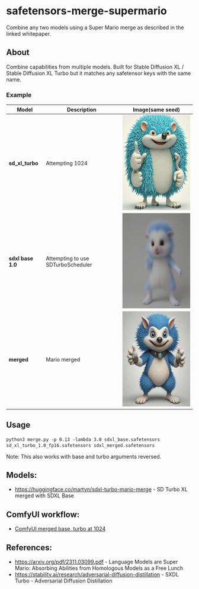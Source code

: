 # safetensors-merge-supermario

Combine any two models using a Super Mario merge as described in the linked whitepaper.

## About

Combine capabilities from multiple models. Built for Stable Diffusion XL / Stable Diffusion XL Turbo but it matches any safetensor keys with the same name.

### Example

| **Model** | **Description** | **Image**(same seed) |
|-----------|-----------------|-----------|
| **sd_xl_turbo** | Attempting 1024 | <img src="assets/before_xl_turbo.png" alt="SDXL turbo attempting to render at 1024" width="256" height="256"> |
| **sdxl base 1.0** | Attempting to use SDTurboScheduler | <img src="assets/before_xl.png" alt="SDXL attempting to use SDTurboScheduler" width="256" height="256"> |
| **merged** | Mario merged | <img src="assets/after.png" alt="Merged model successfully rendering 1024" width="256" height="256"> |

## Usage

```
python3 merge.py -p 0.13 -lambda 3.0 sdxl_base.safetensors sd_xl_turbo_1.0_fp16.safetensors sdxl_merged.safetensors
```

Note: This also works with base and turbo arguments reversed.


## Models:

* https://huggingface.co/martyn/sdxl-turbo-mario-merge - SD Turbo XL merged with SDXL Base

## ComfyUI workflow:

* [ComfyUI merged base, turbo at 1024](assets/comfyui-sdxl-base-turbo-merged.json)

## References:

* https://arxiv.org/pdf/2311.03099.pdf - Language Models are Super Mario: Absorbing Abilities from Homologous Models as a Free Lunch
* https://stability.ai/research/adversarial-diffusion-distillation - SXDL Turbo - Adversarial Diffusion Distillation
